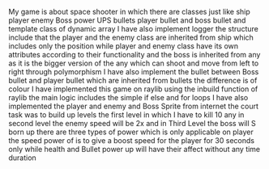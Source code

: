 My game is about space shooter in which there are classes just like ship player enemy Boss power UPS bullets player bullet and boss bullet and template class of  dynamic array I have also implement logger the structure include that the player and the enemy class are inherited from ship which includes only the position while player and enemy class have its own attributes according to their functionality and the boss is inherited from any as it is the bigger version of the any which can shoot and move from left to right through polymorphism I have also implement the bullet between Boss bullet and player bullet which are inherited from bullets the difference is of colour I have implemented this game on raylib using the inbuild function of raylib the main logic includes the simple if else and for loops I have also implemented the player and enemy and Boss Sprite from internet the court task was to build up levels the first level in which I have to kill 10 any in second level the enemy speed will be 2x and in Third Level the boss will S born up there are three types of power which is only applicable on player the speed power of is to give a boost speed for the player for 30 seconds only while health and Bullet power up will have their affect without any time duration
